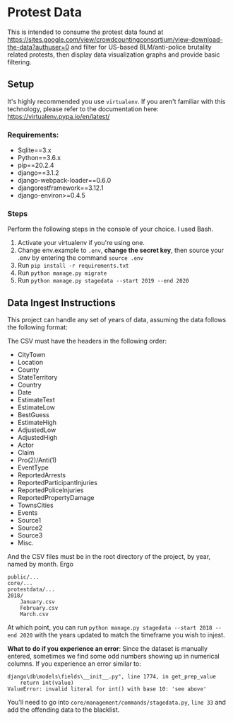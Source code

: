 # Protest Data

This is intended to consume the protest data found at https://sites.google.com/view/crowdcountingconsortium/view-download-the-data?authuser=0
and filter for US-based BLM/anti-police brutality related protests, then display data visualization graphs and provide basic filtering.

## Setup

It's highly recommended you use `virtualenv`. If you aren't familiar with this technology, please refer to the documentation here:
https://virtualenv.pypa.io/en/latest/

### Requirements:

- Sqlite==3.x
- Python==3.6.x
- pip==20.2.4
- django==3.1.2
- django-webpack-loader==0.6.0
- djangorestframework==3.12.1
- django-environ>=0.4.5

### Steps

Perform the following steps in the console of your choice. I used Bash.

1. Activate your virtualenv if you're using one.
2. Change env.example to `.env`, **change the secret key**, then source your .env by entering the command `source .env`
3. Run `pip install -r requirements.txt`
4. Run `python manage.py migrate`
5. Run `python manage.py stagedata --start 2019 --end 2020`

## Data Ingest Instructions

This project can handle any set of years of data, assuming the data follows the following format:

The CSV must have the headers in the following order:

- CityTown
- Location
- County
- StateTerritory
- Country
- Date
- EstimateText
- EstimateLow
- BestGuess
- EstimateHigh
- AdjustedLow
- AdjustedHigh
- Actor
- Claim
- Pro(2)/Anti(1)
- EventType
- ReportedArrests
- ReportedParticipantInjuries
- ReportedPoliceInjuries
- ReportedPropertyDamage
- TownsCities
- Events
- Source1
- Source2
- Source3
- Misc.

And the CSV files must be in the root directory of the project, by year, named by month. Ergo

```
public/...
core/...
protestdata/...
2018/
    January.csv
    February.csv
    March.csv
```

At which point, you can run `python manage.py stagedata --start 2018 --end 2020` with the years updated to match
the timeframe you wish to injest.

**What to do if you experience an error**: Since the dataset is manually entered, sometimes we find some odd
numbers showing up in numerical columns. If you experience an error similar to:

```
django\db\models\fields\__init__.py", line 1774, in get_prep_value
    return int(value)
ValueError: invalid literal for int() with base 10: 'see above'
```

You'll need to go into `core/management/commands/stagedata.py`, `line 33` and add the offending data to the blacklist.
